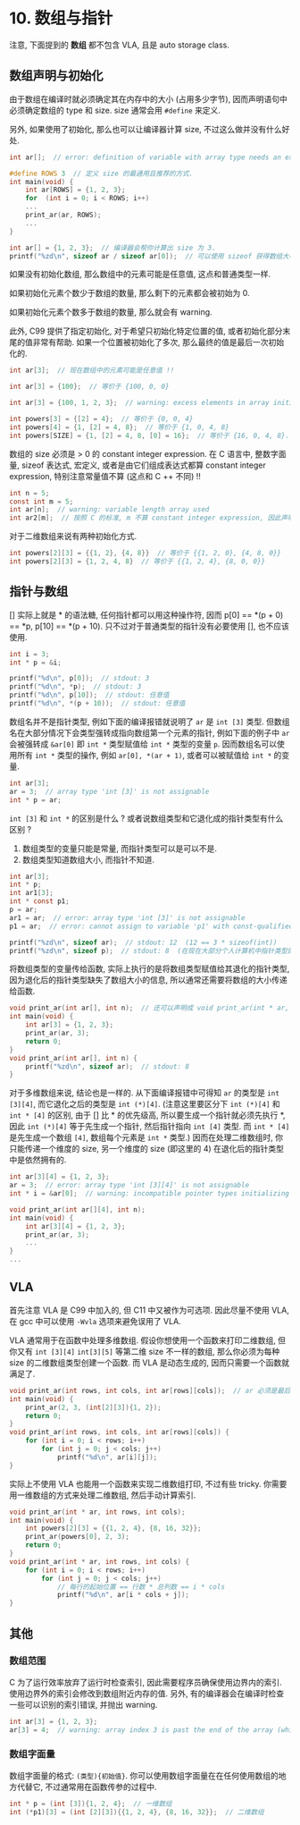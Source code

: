 # 10. 数组与指针

注意, 下面提到的 **数组** 都不包含 VLA, 且是 auto storage class.

## 数组声明与初始化

由于数组在编译时就必须确定其在内存中的大小 (占用多少字节), 因而声明语句中必须确定数组的 type 和 size. size 通常会用 `#define` 来定义.

另外, 如果使用了初始化, 那么也可以让编译器计算 size, 不过这么做并没有什么好处.

```c
int ar[];  // error: definition of variable with array type needs an explicit size or an initializer

#define ROWS 3  // 定义 size 的最通用且推荐的方式.
int main(void) {
    int ar[ROWS] = {1, 2, 3};
    for  (int i = 0; i < ROWS; i++)
    ...
    print_ar(ar, ROWS);
    ...
}

int ar[] = {1, 2, 3};  // 编译器会帮你计算出 size 为 3.
printf("%zd\n", sizeof ar / sizeof ar[0]);  // 可以使用 sizeof 获得数组大小. stdout: 3
```

如果没有初始化数组, 那么数组中的元素可能是任意值, 这点和普通类型一样.

如果初始化元素个数少于数组的数量, 那么剩下的元素都会被初始为 0.

如果初始化元素个数多于数组的数量, 那么就会有 warning.

此外, C99 提供了指定初始化, 对于希望只初始化特定位置的值, 或者初始化部分末尾的值非常有帮助. 如果一个位置被初始化了多次, 那么最终的值是最后一次初始化的.

```c
int ar[3];  // 现在数组中的元素可能是任意值 !!

int ar[3] = {100};  // 等价于 {100, 0, 0}

int ar[3] = {100, 1, 2, 3};  // warning: excess elements in array initializer

int powers[3] = {[2] = 4};  // 等价于 {0, 0, 4}
int powers[4] = {1, [2] = 4, 8};  // 等价于 {1, 0, 4, 8}
int powers[SIZE] = {1, [2] = 4, 8, [0] = 16};  // 等价于 {16, 0, 4, 8}. warning: initializer overrides prior initialization of ths subobject
```

数组的 size 必须是 > 0 的 constant integer expression. 在 C 语言中, 整数字面量, sizeof 表达式, 宏定义, 或者是由它们组成表达式都算 constant integer expression, 特别注意常量值不算 (这点和 C ++ 不同) !!

```c
int n = 5;
const int m = 5;
int ar[n];  // warning: variable length array used
int ar2[m];  // 按照 C 的标准, m 不算 constant integer expression, 因此声明的是一个 VLA, 但在我的 gcc 下却声明了一个普通数组. 虽然如此但还是应该按照 C 标准, 避免这种声明方式.
```

对于二维数组来说有两种初始化方式.

```c
int powers[2][3] = {{1, 2}, {4, 8}}  // 等价于 {{1, 2, 0}, {4, 8, 0}}
int powers[2][3] = {1, 2, 4, 8}  // 等价于 {{1, 2, 4}, {8, 0, 0}}
```

## 指针与数组

[] 实际上就是 * 的语法糖, 任何指针都可以用这种操作符, 因而 p[0] == *(p + 0) == *p, p[10] == *(p + 10). 只不过对于普通类型的指针没有必要使用 [], 也不应该使用.

```c
int i = 3;
int * p = &i;

printf("%d\n", p[0]);  // stdout: 3
printf("%d\n", *p);  // stdout: 3
printf("%d\n", p[10]);  // stdout: 任意值
printf("%d\n", *(p + 10));  // stdout: 任意值
```

数组名并不是指针类型, 例如下面的编译报错就说明了 `ar` 是 `int [3]` 类型.
但数组名在大部分情况下会类型强转成指向数组第一个元素的指针, 例如下面的例子中 `ar` 会被强转成 `&ar[0]` 即 `int *` 类型赋值给 `int *` 类型的变量 `p`. 因而数组名可以使用所有 `int *` 类型的操作, 例如 `ar[0], *(ar + 1)`, 或者可以被赋值给 `int *` 的变量.

```c
int ar[3];
ar = 3;  // array type 'int [3]' is not assignable
int * p = ar;
```

`int [3]` 和 `int *` 的区别是什么 ? 或者说数组类型和它退化成的指针类型有什么区别 ?

1. 数组类型的变量只能是常量, 而指针类型可以是可以不是.
2. 数组类型知道数组大小, 而指针不知道.

```c
int ar[3];
int * p;
int ar1[3];
int * const p1;
p = ar;
ar1 = ar;  // error: array type 'int [3]' is not assignable
p1 = ar;  // error: cannot assign to variable 'p1' with const-qualified type 'int * const'

printf("%zd\n", sizeof ar);  // stdout: 12  (12 == 3 * sizeof(int))
printf("%zd\n", sizeof p);  // stdout: 8  (在现在大部分个人计算机中指针类型的大小都是 8)
```

将数组类型的变量传给函数, 实际上执行的是将数组类型赋值给其退化的指针类型, 因为退化后的指针类型缺失了数组大小的信息, 所以通常还需要将数组的大小传递给函数.

```c
void print_ar(int ar[], int n);  // 还可以声明成 void print_ar(int * ar, int n); int ar[] 和 int * ar 在函数 prototype 中是等价的.
int main(void) {
    int ar[3] = {1, 2, 3};
    print_ar(ar, 3);
    return 0;
}
void print_ar(int ar[], int n) {
    printf("%zd\n", sizeof ar);  // stdout: 8
}
```

对于多维数组来说, 结论也是一样的. 从下面编译报错中可得知 `ar` 的类型是 `int [3][4]`, 而它退化之后的类型是 `int (*)[4]`. (注意这里要区分下 `int (*)[4]` 和 `int * [4]` 的区别, 由于 [] 比 * 的优先级高, 所以要生成一个指针就必须先执行 *, 因此 `int (*)[4]` 等于先生成一个指针, 然后指针指向 `int [4]` 类型. 而 `int * [4]` 是先生成一个数组 `[4]`, 数组每个元素是 `int *` 类型.) 因而在处理二维数组时, 你只能传递一个维度的 size, 另一个维度的 size (即这里的 4) 在退化后的指针类型中是依然拥有的.

```c
int ar[3][4] = {1, 2, 3};
ar = 3;  // error: array type 'int [3][4]' is not assignable
int * i = &ar[0];  // warning: incompatible pointer types initializing 'int *' with an expression of type 'int (*)[4]'

void print_ar(int ar[][4], int n);
int main(void) {
    int ar[3][4] = {1, 2, 3};
    print_ar(ar, 3);
    ...
}
...
```

## VLA

首先注意 VLA 是 C99 中加入的, 但 C11 中又被作为可选项. 因此尽量不使用 VLA, 在 gcc 中可以使用 `-Wvla` 选项来避免误用了 VLA.

VLA 通常用于在函数中处理多维数组. 假设你想使用一个函数来打印二维数组, 但你又有 `int [3][4]` `int[3][5]` 等第二维 size 不一样的数组, 那么你必须为每种 size 的二维数组类型创建一个函数. 而 VLA 是动态生成的, 因而只需要一个函数就满足了.

```c
void print_ar(int rows, int cols, int ar[rows][cols]);  // ar 必须是最后一个参数
int main(void) {
    print_ar(2, 3, (int[2][3]){1, 2});
    return 0;
}
void print_ar(int rows, int cols, int ar[rows][cols]) {
    for (int i = 0; i < rows; i++)
        for (int j = 0; j < cols; j++)
            printf("%d\n", ar[i][j]);
}
```

实际上不使用 VLA 也能用一个函数来实现二维数组打印, 不过有些 tricky. 你需要用一维数组的方式来处理二维数组, 然后手动计算索引.

```c
void print_ar(int * ar, int rows, int cols);
int main(void) {
    int powers[2][3] = {{1, 2, 4}, {8, 16, 32}};
    print_ar(powers[0], 2, 3);
    return 0;
}
void print_ar(int * ar, int rows, int cols) {
    for (int i = 0; i < rows; i++)
        for (int j = 0; j < cols; j++)
            // 每行的起始位置 == 行数 * 总列数 == i * cols
            printf("%d\n", ar[i * cols + j]);
}
```

## 其他

### 数组范围

C 为了运行效率放弃了运行时检查索引, 因此需要程序员确保使用边界内的索引. 使用边界外的索引会修改到数组附近内存的值. 另外, 有的编译器会在编译时检查一些可以识别的索引错误, 并抛出 warning.

```c
int ar[3] = {1, 2, 3};
ar[3] = 4;  // warning: array index 3 is past the end of the array (which contains 3 elements)
```

### 数组字面量

数组字面量的格式: `(类型){初始值}`. 你可以使用数组字面量在在任何使用数组的地方代替它, 不过通常用在函数传参的过程中.

```c
int * p = (int [3]){1, 2, 4};  // 一维数组
int (*p1)[3] = (int [2][3]){{1, 2, 4}, {8, 16, 32}};  // 二维数组
```
